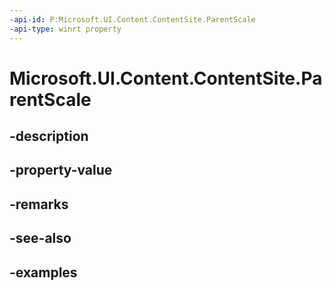 ```yaml
---
-api-id: P:Microsoft.UI.Content.ContentSite.ParentScale
-api-type: winrt property
---
```


# Microsoft.UI.Content.ContentSite.ParentScale

<!--
public float ParentScale { get; set; }
-->


## -description

## -property-value

## -remarks

## -see-also

## -examples


